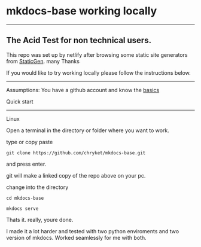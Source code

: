 # mkdocs-base working locally
___
## The Acid Test for non technical users. 

This repo was set up by netlify after browsing some static site generators from [StaticGen](https://www.staticgen.com/). many Thanks

If you would like to try working locally please follow the instructions below. 

___

Assumptions: You have a github account and know the [basics](https://help.github.com/en/github/getting-started-with-github)

Quick start
___

Linux

Open a terminal in the directory or folder where you want to work.

type or copy paste 

`git clone https://github.com/chryket/mkdocs-base.git` 

and press enter.

git will make a linked copy of the repo above on your pc.

change into the directory

`cd mkdocs-base`

`mkdocs serve`

Thats it. really, youre done. 

I made it a lot harder and tested with two python enviroments and two version of mkdocs. Worked seamlessly for me with both.






